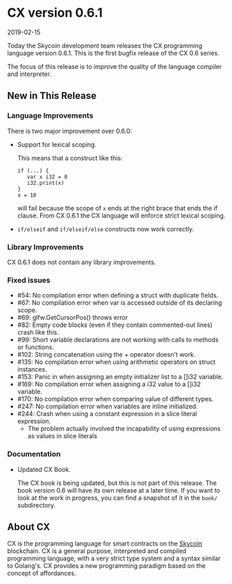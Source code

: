 # CX version 0.6.1

2019-02-15

Today the Skycoin development team releases the CX programming language
version 0.6.1. This is the first bugfix release of the CX 0.6 series.

The focus of this release is to improve the quality of the language compiler
and interpreter.


## New in This Release

### Language Improvements

There is two major improvement over 0.6.0:

 * Support for lexical scoping.

   This means that a construct like this:

   ```
   if (...) {
      var x i32 = 0
      i32.print(x)
   }
   x = 10
   ```
   will fail because the scope of `x` ends at the right brace that ends the if
   clause. From CX 0.6.1 the CX language will enforce strict lexical scoping.

 * `if/elseif` and `if/elseif/else` constructs now work correctly.

### Library Improvements

CX 0.6.1 does not contain any library improvements.

### Fixed issues

  * \#54: No compilation error when defining a struct with duplicate fields.
  * \#67: No compilation error when var is accessed outside of its declaring scope.
  * \#69: glfw.GetCursorPos() throws error
  * \#82: Empty code blocks (even if they contain commented-out lines) crash like this.
  * \#99: Short variable declarations are not working with calls to methods or functions.
  * \#102: String concatenation using the + operator doesn't work.
  * \#135: No compilation error when using arithmetic operators on struct instances.
  * \#153: Panic in when assigning an empty initializer list to a []i32 variable.
  * \#169: No compilation error when assigning a i32 value to a []i32 variable.
  * \#170: No compilation error when comparing value of different types.
  * \#247: No compilation error when variables are inline initialized.
  * \#244: Crash when using a constant expression in a slice literal expression.
	* The problem actually involved the incapability of using expressions as
	values in slice literals

### Documentation

 * Updated CX Book.

   The CX book is being updated, but this is not part of this release.  The
   book version 0.6 will have its own release at a later time.  If you want to
   look at the work in progress, you can find a snapshot of it in the `book/`
   subdirectory. 

## About CX

CX is the programming language for smart contracts on the
[Skycoin](https://www.skycoin.net/) blockchain. CX is a general purpose,
interpreted and compiled programming language, with a very strict type system
and a syntax similar to Golang's. CX provides a new programming paradigm based
on the concept of affordances.
